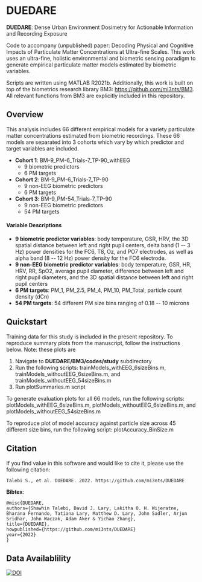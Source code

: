 # DUEDARE
**DUEDARE**: Dense Urban Environment Dosimetry for Actionable Information and Recording Exposure

Code to accompany (unpublished) paper: Decoding Physical and Cognitive Impacts of Particulate Matter Concentrations at Ultra-fine Scales. This work uses an ultra-fine, holistic environmental and biometric sensing paradigm to generate empirical particulate matter models estimated by biometric variables. 

Scripts are written using MATLAB R2021b. Additionally, this work is built on top of the biometrics research library BM3: https://github.com/mi3nts/BM3. All relevant functions from BM3 are explicitly included in this repository.

## Overview
This analysis includes 66 different empirical models for a variety particulate matter concentrations estimated from biometric recordings. These 66 models are separated into 3 cohorts which vary by which predictor and target variables are included.
- **Cohort 1**: BM-9_PM-6_Trials-7_TP-90_withEEG
  -  9 biometric predictors
  -  6 PM targets
- **Cohort 2**: BM-9_PM-6_Trials-7_TP-90
  - 9 non-EEG biometric predictors
  - 6 PM targets
- **Cohort 3**: BM-9_PM-54_Trials-7_TP-90
  - 9 non-EEG biometric predictors
  - 54 PM targets

#### Variable Descriptions
- **9 biometric predictor variables**: body temperature, GSR, HRV, the 3D spatial distance between left and right pupil centers, delta band (1 -- 3 Hz) power densities for the FC6, T8, Oz, and PO7 electrodes, as well as alpha band (8 -- 12 Hz) power density for the FC6 electrode.
- **9 non-EEG biometric predictor variables**: body temperature, GSR, HR, HRV, RR, SpO2, average pupil diameter, difference between left and right pupil diameters, and the 3D spatial distance between left and right pupil centers
- **6 PM targets**: PM_1, PM_2.5, PM_4, PM_10, PM_Total, particle count density (dCn)
- **54 PM targets**: 54 different PM size bins ranging of 0.18 -- 10 microns

## Quickstart
Training data for this study is included in the present repository. To reproduce summary plots from the manuscript, follow the instructions below. Note: these plots are 

1. Navigate to **DUEDARE/BM3/codes/study** subdirectory
2. Run the following scripts: trainModels_withEEG_6sizeBins.m, trainModels_withoutEEG_6sizeBins.m, and trainModels_withoutEEG_54sizeBins.m
3. Run plotSummaries.m script

To generate evaluation plots for all 66 models, run the following scripts: plotModels_withEEG_6sizeBins.m, plotModels_withoutEEG_6sizeBins.m, and plotModels_withoutEEG_54sizeBins.m

To reproduce plot of model accuracy against particle size across 45 different size bins, run the following script: plotAccuracy_BinSize.m 

## Citation

If you find value in this software and would like to cite it, please use the following citation: 

`Talebi S., et al. DUEDARE. 2022. https://github.com/mi3nts/DUEDARE`

__Bibtex__:
```
@misc{DUEDARE,
authors={Shawhin Talebi, David J. Lary, Lakitha O. H. Wijeratne, Bharana Fernando, Tatiana Lary, Matthew D. Lary, John Sadler, Arjun Sridhar, John Waczak, Adam Aker & Yichao Zhang},
title={DUEDARE},
howpublished={https://github.com/mi3nts/DUEDARE}
year={2022}
}
```
## Data Availablility
[![DOI](https://zenodo.org/badge/DOI/10.5281/zenodo.6326357.svg)](https://doi.org/10.5281/zenodo.6326357)

